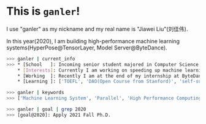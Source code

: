 # This is `ganler`!

I use "ganler" as my nickname and my real name is "Jiawei Liu"(刘佳伟). 

In this year(2020), I am building high-performance machine learning systems(HyperPose@TensorLayer, Model Server@ByteDance).

```bash
>>> ganler | current_info
>>> * [School   ]: Incoming senior student majored in Computer Science at Tongji University, Shanghai.
    * [Interests]: Currently I am working on speeding up machine learning systems. 🚀
    * [Working  ]: Recently I am at the end of my internship at ByteDance AI Lab and I will start a research internship with people from NYU System Group. 
    * [Learning ]: ['TOEFL', 'DAO(Open Course from Stanford)', 'self-supervised Learning', 'CppCon 2019'.]

>>> ganler | keywords
>>> ['Machine Learning System', 'Parallel', 'High Performance Computing', 'Modern C++']

>>> ganler | goal | grep 2020
>>> [goal@2020]: Apply 2021 Fall Ph.D.
```
